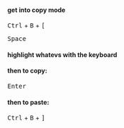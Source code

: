#### get into copy mode
<kbd>Ctrl</kbd> + <kbd>B</kbd> + <kbd>[</kbd>

<kbd>Space</kbd>
#### highlight whatevs with the keyboard
####
#### then to copy:
<kbd>Enter</kbd>
#### then to paste:
<kbd>Ctrl</kbd> + <kbd>B</kbd> + <kbd>]</kbd>
